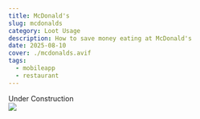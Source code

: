 ```yaml
---
title: McDonald's
slug: mcdonalds
category: Loot Usage
description: How to save money eating at McDonald's
date: 2025-08-10
cover: ./mcdonalds.avif
tags:
  - mobileapp
  - restaurant
---
```


<div class="text-center text-2xl">Under Construction</div>

<img class="m-auto" src="https://t3.ftcdn.net/jpg/03/53/83/92/360_F_353839266_8yqhN0548cGxrl4VOxngsiJzDgrDHxjG.jpg"/>
